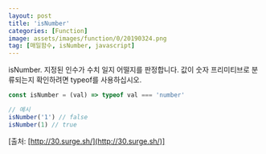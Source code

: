 ```yaml
---
layout: post
title: 'isNumber'
categories: [Function]
image: assets/images/function/0/20190324.png
tag: [매일함수, isNumber, javascript]
---
```


isNumber. 지정된 인수가 수치 일지 어떨지를 판정합니다. 값이 숫자 프리미티브로 분류되는지 확인하려면 typeof를 사용하십시오.

```javascript
const isNumber = (val) => typeof val === 'number'

// 예시
isNumber('1') // false
isNumber(1) // true
```

[출처: [http://30.surge.sh/](http://30.surge.sh/)]
